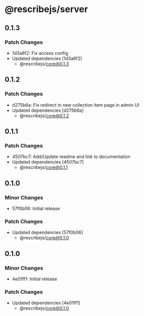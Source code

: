 # @rescribejs/server

## 0.1.3

### Patch Changes

-   1d3a6f2: Fix access config
-   Updated dependencies [1d3a6f2]
    -   @rescribejs/core@0.1.3

## 0.1.2

### Patch Changes

-   d275b6a: Fix redirect in new collection item page in admin UI
-   Updated dependencies [d275b6a]
    -   @rescribejs/core@0.1.2

## 0.1.1

### Patch Changes

-   4507bc7: Add/Update readme and link to documentation
-   Updated dependencies [4507bc7]
    -   @rescribejs/core@0.1.1

## 0.1.0

### Minor Changes

-   57f0b06: Initial release

### Patch Changes

-   Updated dependencies [57f0b06]
    -   @rescribejs/core@0.1.0

## 0.1.0

### Minor Changes

-   4e01ff1: Initial release

### Patch Changes

-   Updated dependencies [4e01ff1]
    -   @rescribejs/core@0.1.0
